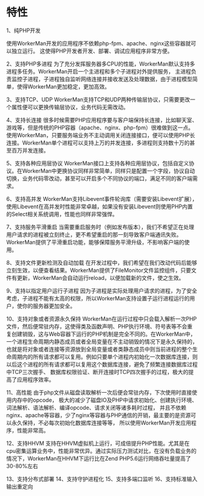 # 特性

1、纯PHP开发

使用WorkerMan开发的应用程序不依赖php-fpm、apache、nginx这些容器就可以独立运行。 这使得PHP开发者开发、部署、调试应用程序非常方便。

2、支持PHP多进程
为了充分发挥服务器多CPU的性能，WorkerMan默认支持多进程多任务。WorkerMan开启一个主进程和多个子进程对外提供服务， 主进程负责监控子进程，子进程独自监听网络连接并接收发送及处理数据，由于进程模型简单，使得WorkerMan更加稳定，更加高效。

3、支持TCP、UDP
WorkerMan支持TCP和UDP两种传输层协议，只需要更改一个属性便可以更换传输层协议，业务代码无需改动。

4、支持长连接
很多时候需要PHP应用程序要与客户端保持长连接，比如聊天室、游戏等，但是传统的PHP容器（apache、nginx、php-fpm）很难做到这一点。 使用WorkerMan，只要服务端业务不主动调用关闭连接接口，便可以使用PHP长连接。WorkerMan单个进程可以支持上万的并发连接，多进程则支持数十万的甚至百万并发连接。

5、支持各种应用层协议
WorkerMan接口上支持各种应用层协议，包括自定义协议。在WorkerMan中更换协议同样非常简单，同样只是配置一个字段，协议自动切换，业务代码零改动，甚至可以开启多个不同协议的端口，满足不同的客户端需求。

6、支持高并发
WorkerMan支持Libevent事件轮询库（需要安装Libevent扩展）， 使用Libevent在高并发时性能非常卓越，如果没有安装Libevent则使用PHP内置的Select相关系统调用，性能也同样非常强悍。

7、支持服务平滑重启
当需要重启服务时（例如发布版本），我们不希望正在处理用户请求的进程被立刻终止，更不希望重启的那一刻导致客户端通讯失败。WorkerMan提供了平滑重启功能，能够保障服务平滑升级，不影响客户端的使用。

8、支持文件更新检测及自动加载
在开发过程中，我们希望在我们改动代码后能够立刻生效，以便查看结果。WorkerMan提供了FileMonitor文件监控组件，只要文件有更新，WorkerMan会自动运行reload，以便加载新的文件，使之生效。

9、支持以指定用户运行子进程
因为子进程是实际处理用户请求的进程，为了安全考虑，子进程不能有太高的权限，所以WorkerMan支持设置子运行进程运行的用户，使你的服务器更加安全。

10、支持对象或者资源永久保持
WorkerMan在运行过程中只会载入解析一次PHP文件，然后便常驻内存，这使得类及函数声明、PHP执行环境、符号表等不会重复创建销毁，这与Web容器下运行的PHP机制是完全不同的。在WorkerMan中，一个进程生命周期内静态成员或者全局变量在不主动销毁的情况下是永久保持的，也就是将对象或者连接等资源放到全局变量或者类静态成员中则当前进程的整个生命周期内的所有请求都可以复用。例如只要单个进程内初始化一次数据库连接，则以后这个进程的所有请求都可以复用这个数据库连接，避免了频繁连接数据库过程中TCP三次握手、 数据库权限验证、断开连接时TCP四次握手的过程，极大的提高了应用程序效率。

11、高性能
由于php文件从磁盘读取解析一次后便会常驻内存，下次使用时直接使用内存中的opcode， 极大的减少了磁盘IO及PHP中请求初始化、创建执行环境、词法解析、语法解析、编译opcode、请求关闭等诸多耗时过程， 并且不依赖nginx、apache等容器，少了nginx等容器与PHP通信的开销，最主要的是资源可以永久保持，不必每次初始化数据库连接等等， 所以使用WorkerMan开发应用程序，性能非常高。

12、支持HHVM
支持在HHVM虚拟机上运行，可成倍提升PHP性能。尤其是在cpu密集运算业务中，性能非常优异。通过实际压力测试对比，在没有负载业务的情况下，WorkerMan在HHVM下运行比在Zend PHP5.6运行网络吞吐量提高了30-80%左右

13、支持分布式部署
14、支持守护进程化
15、支持多端口监听
16、支持标准输入输出重定向